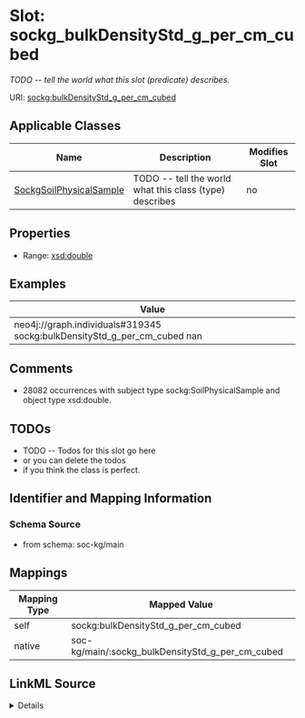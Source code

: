 

# Slot: sockg_bulkDensityStd_g_per_cm_cubed


_TODO -- tell the world what this slot (predicate) describes._





URI: [sockg:bulkDensityStd_g_per_cm_cubed](http://www.semanticweb.org/sockg/ontologies/2024/0/soil-carbon-ontology/bulkDensityStd_g_per_cm_cubed)



<!-- no inheritance hierarchy -->





## Applicable Classes

| Name | Description | Modifies Slot |
| --- | --- | --- |
| [SockgSoilPhysicalSample](../classes/SockgSoilPhysicalSample.md) | TODO -- tell the world what this class (type) describes |  no  |







## Properties

* Range: [xsd:double](http://www.w3.org/2001/XMLSchema#double)






## Examples

| Value |
| --- |
| neo4j://graph.individuals#319345 sockg:bulkDensityStd_g_per_cm_cubed nan |

## Comments

* 28082 occurrences with subject type sockg:SoilPhysicalSample and object type xsd:double.

## TODOs

* TODO -- Todos for this slot go here
* or you can delete the todos
* if you think the class is perfect.

## Identifier and Mapping Information







### Schema Source


* from schema: soc-kg/main




## Mappings

| Mapping Type | Mapped Value |
| ---  | ---  |
| self | sockg:bulkDensityStd_g_per_cm_cubed |
| native | soc-kg/main/:sockg_bulkDensityStd_g_per_cm_cubed |




## LinkML Source

<details>
```yaml
name: sockg_bulkDensityStd_g_per_cm_cubed
description: TODO -- tell the world what this slot (predicate) describes.
todos:
- TODO -- Todos for this slot go here
- or you can delete the todos
- if you think the class is perfect.
comments:
- 28082 occurrences with subject type sockg:SoilPhysicalSample and object type xsd:double.
examples:
- value: neo4j://graph.individuals#319345 sockg:bulkDensityStd_g_per_cm_cubed nan
from_schema: soc-kg/main
rank: 1000
slot_uri: sockg:bulkDensityStd_g_per_cm_cubed
alias: sockg_bulkDensityStd_g_per_cm_cubed
domain_of:
- sockg_SoilPhysicalSample
range: double

```
</details>